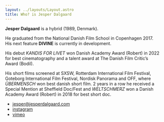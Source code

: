 ```yaml
---
layout: ../layouts/Layout.astro
title: Who? is Jesper Dalgaard
---
```



**Jesper Dalgaard** is a hybrid (1989, Denmark).

He graduated from the National Danish Film School in Copenhagen 2017. His next feature **DIVINE** is currently in development.

His debut *KANDIS FOR LIVET* won Danish Academy Award (Robert) in 2022 for best cinematography and a talent award at The Danish Film Critic’s Award (Bodil).

His short films screened at SXSW, Rotterdam International Film Festival, Goteborg International Film Festival, Nordisk Panorama and OFF, where *ÜBERMENSCH* won best danish short film. 2 years in a row he received a Special Mention at Sheffield Doc/Fest and *WELTSCHMERZ* won a Danish Academy Award (Robert) in 2018 for best short doc.

- <a href="mailto:jesper@jesperdalgaard.com">jesper@jesperdalgaard.com</a>
- [instagram](https://www.instagram.com/jesper_dalgaard)  
- [vimeo](https://vimeo.com/jesperdalgaard)

